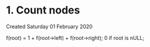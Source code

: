 # 1. Count nodes
Created Saturday 01 February 2020

f(root) = 1 + f(root->left) + f(root->right); 0 if root is nULL;

